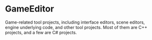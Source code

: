 # GameEditor
Game-related tool projects, including interface editors, scene editors, engine underlying code, and other tool projects. Most of them are C++ projects, and a few are C# projects.
